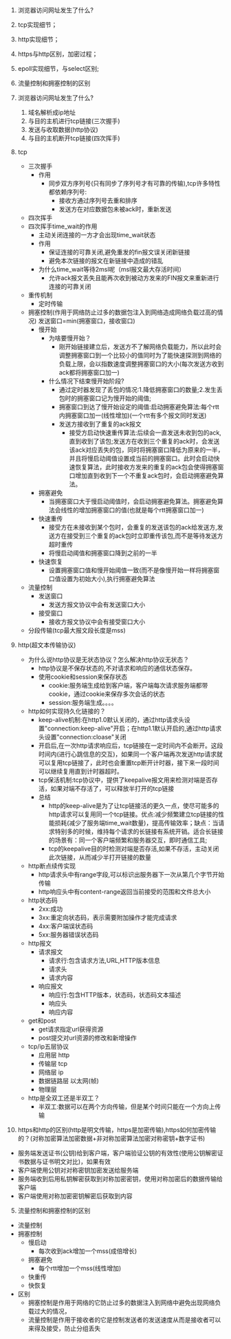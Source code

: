 1. 浏览器访问网址发生了什么?
2. tcp实现细节；
3. http实现细节；
4. https与http区别，加密过程；
5. epoll实现细节，与select区别; 
6. 流量控制和拥塞控制的区别



1. 浏览器访问网址发生了什么? 
   1. 域名解析成ip地址
   2. 与目的主机进行tcp链接(三次握手)
   3. 发送与收取数据(http协议)
   4. 与目的主机断开tcp链接(四次挥手)
2. tcp
    - 三次握手
      - 作用
        - 同步双方序列号(只有同步了序列号才有可靠的传输),tcp许多特性都依赖序列号:
          - 接收方通过序列号去重和排序
          - 发送方在对应数据包未被ack时，重新发送
    - 四次挥手
    - 四次挥手time_wait的作用
      - 主动关闭连接的一方才会出现time_wait状态
      - 作用  
        - 保证连接的可靠关闭,避免重发的fin报文误关闭新链接
        - 避免本次链接的报文在新链接中造成的错乱
      - 为什么time_wait等待2msl呢（msl报文最大存活时间）
        - 允许ack报文丢失且能再次收到被动方发来的FIN报文来重新进行连接的可靠关闭
    - 重传机制
      - 定时传输
    - 拥塞控制(作用于网络防止过多的数据包注入到网络造成网络负载过高的情况) 发送窗口=min(拥塞窗口，接收窗口)
      - 慢开始
        - 为啥要慢开始？
          - 刚开始链接建立后，发送方不了解网络负载能力，所以此时会调整拥塞窗口到一个比较小的值同时为了能快速探测到网络的负载上限，会以指数速度调整拥塞窗口的大小(每次发送方收到ack都将拥塞窗口加一)
        - 什么情况下结束慢开始阶段?
          - 通过定时器发现了丢包的情况:1.降低拥塞窗口的数量;2.发生丢包时的拥塞窗口记为慢开始的阈值;
          - 拥塞窗口到达了慢开始设定的阈值:启动拥塞避免算法:每个rtt内拥塞窗口加一(线性增加)(一个rtt有多个报文同时发送)
          - 发送方接收到了重复的ack报文
            - 接受方启动快速重传算法:后续会一直发送未收到包的ack,直到收到了该包;发送方在收到三个重复的ack时，会发送该ack对应丢失的包，同时将拥塞窗口降低为原来的一半，并且将慢启动阈值设置成当前的拥塞窗口。此时会启动快速恢复算法，此时接收方发来的重复的ack包会使得拥塞窗口增加直到收到下一个不重复ack包时，会启动拥塞避免算法。
      - 拥塞避免
        - 当拥塞窗口大于慢启动阈值时，会启动拥塞避免算法。拥塞避免算法会线性的增加拥塞窗口的值(也就是每个rtt拥塞窗口加一)
      - 快速重传
        - 接受方在未接收到某个包时，会重复的发送该包的ack给发送方,发送方在接受到三个重复的ack包时立即重传该包,而不是等待发送方超时重传
        - 将慢启动阈值和拥塞窗口降到之前的一半
      - 快速恢复
        - 设置拥塞窗口值和慢开始阈值一致(而不是像慢开始一样将拥塞窗口值设置为初始大小),执行拥塞避免算法
    - 流量控制
      - 发送窗口
        - 发送方报文协议中会有发送窗口大小
      - 接受窗口
        - 接收方报文协议中会有接受窗口大小
    - 分段传输(tcp最大报文段长度是mss)

3. http(超文本传输协议)
    - 为什么说http协议是无状态协议？怎么解决http协议无状态？
      - http协议是不保存状态的,不对请求和响应的通信状态保存。
      - 使用cookie和session来保存状态
        - cookie:服务端生成给到客户端，客户端每次请求服务端都带cookie，通过cookie来保存多次会话的状态
        - session:服务端生成。。。。
    - http如何实现持久化链接的？
      - keep-alive机制:在http1.0默认关闭的，通过http请求头设置"connection:keep-alive"开启；在http1.1默认开启的,通过http请求头设置"connection:cloase"关闭
      - 开启后,在一次http请求响应后，tcp链接在一定时间内不会断开。这段时间内(进行心跳信息的交互)，如果同一个客户端再次发送http请求就可以复用tcp链接了，此时也会重置tcp断开计时器，接下来一段时间可以继续复用直到计时器超时。
      - tcp保活机制:tcp协议中，提供了keepalive报文用来检测对端是否存活，如果对端不存活了，可以释放半打开的tcp链接
      - 总结
        - http的keep-alive是为了让tcp链接活的更久一点，使尽可能多的http请求可以复用同一个tcp链接。优点:减少频繁建立tcp链接的性能损耗(减少了服务端time_wait数量)，提高传输效率；缺点：当请求特别多的时候，维持每个请求的长链接有系统开销。适合长链接的场景有：同一个客户端频繁和服务器交互，即时通信工具; 
        - tcp的keepalive目的时检测对端是否存活,如果不存活，主动关闭此次链接，从而减少半打开链接的数量 
    - http断点续传实现
      - http请求头中有range字段,可以标识出服务器下一次从第几个字节开始传输
      - http响应头中有content-range返回当前接受的范围和文件总大小
    - http状态码
      - 2xx:成功
      - 3xx:重定向状态码，表示需要附加操作才能完成请求
      - 4xx:客户端误状态码
      - 5xx:服务器错误状态码
    - http报文
      - 请求报文
        - 请求行:包含请求方法,URL,HTTP版本信息
        - 请求头
        - 请求内容
      - 响应报文
        - 响应行:包含HTTP版本，状态码，状态码文本描述
        - 响应头
        - 响应内容
    - get和post
      - get请求指定url获得资源
      - post提交对url资源的修改和新增操作
    - tcp/ip五层协议
      - 应用层 http
      - 传输层 tcp
      - 网络层 ip
      - 数据链路层 以太网(帧)
      - 物理层
    - http是全双工还是半双工？
      - 半双工:数据可以在两个方向传输，但是某个时间只能在一个方向上传输

4. https和http的区别(http是明文传输，https是加密传输),https如何加密传输的？(对称加密算法加密数据+非对称加密算法加密对称密钥+数字证书)
  - 服务端发送证书(公钥)给到客户端，客户端验证公钥的有效性(使用公钥解密证书数据与证书明文对比)，如果有效
  - 客户端使用公钥对对称密钥加密发送给服务端
  - 服务端收到后用私钥解密获取到对称加密密钥，使用对称加密后的数据传输给客户端
  - 客户端使用对称加密密钥解密后获取到内容

5. 流量控制和拥塞控制的区别
  - 流量控制
  - 拥塞控制
    - 慢启动
      - 每次收到ack增加一个mss(成倍增长)
    - 拥塞避免
      - 每个rtt增加一个mss(线性增加)
    - 快重传
    - 快恢复
  - 区别
    - 拥塞控制是作用于网络的它防止过多的数据注入到网络中避免出现网络负载过大的情况，
    - 流量控制是作用于接收者的它是控制发送者的发送速度从而是接收者可以来得及接受，防止分组丢失